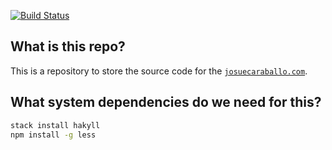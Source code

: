 [![Build Status](https://travis-ci.org/v3nd3774/v3nd3774.github.io.svg?branch=static_site)](https://travis-ci.org/v3nd3774/v3nd3774.github.io)
## What is this repo?

This is a repository to store the source code for the [`josuecaraballo.com`](josuecaraballo.com).

## What system dependencies do we need for this?
```bash
stack install hakyll
npm install -g less
```

